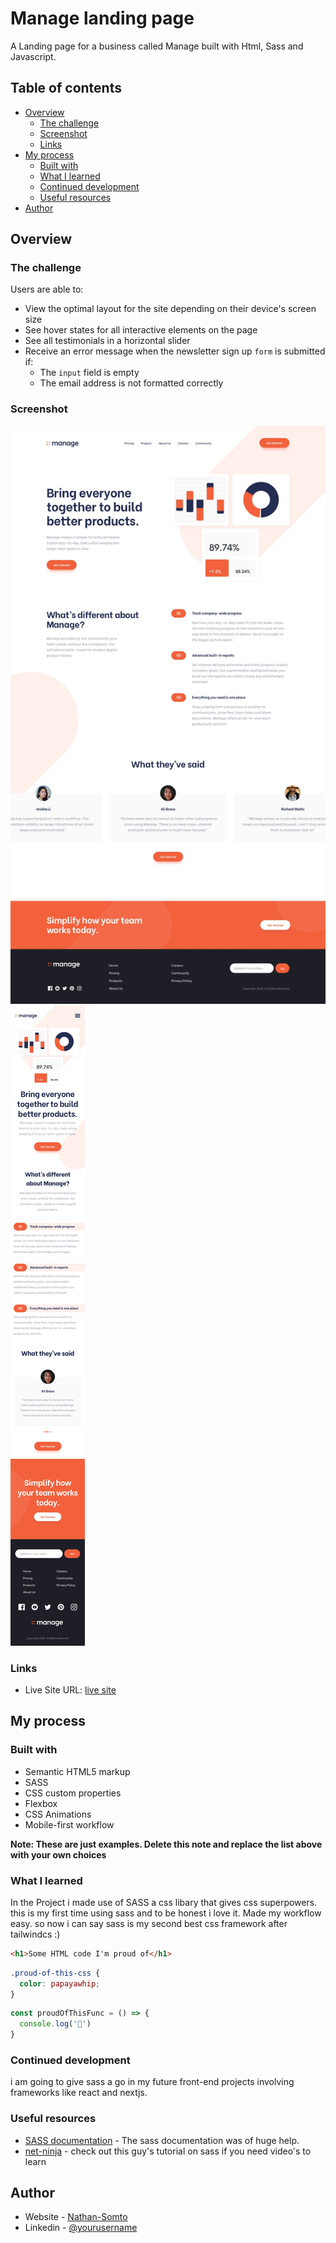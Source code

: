#  Manage landing page
 A Landing page for a business called Manage built with Html, Sass and Javascript.

## Table of contents

- [Overview](#overview)
  - [The challenge](#the-challenge)
  - [Screenshot](#screenshot)
  - [Links](#links)
- [My process](#my-process)
  - [Built with](#built-with)
  - [What I learned](#what-i-learned)
  - [Continued development](#continued-development)
  - [Useful resources](#useful-resources)
- [Author](#author)



## Overview

### The challenge

Users are able to:

- View the optimal layout for the site depending on their device's screen size
- See hover states for all interactive elements on the page
- See all testimonials in a horizontal slider
- Receive an error message when the newsletter sign up `form` is submitted if:
  - The `input` field is empty
  - The email address is not formatted correctly

### Screenshot

![desktop screen](./design/desktop-design.jpg)
![mobile screen](./design/mobile-design.jpg)



### Links
- Live Site URL: [ live site ](https://nathan-somto.github.io/manage-landing-page/)

## My process

### Built with

- Semantic HTML5 markup
- SASS
- CSS custom properties
- Flexbox 
- CSS Animations
- Mobile-first workflow

**Note: These are just examples. Delete this note and replace the list above with your own choices**

### What I learned

In the Project i made use of SASS a css libary  that gives css superpowers. this is my first time using sass and to be honest i love it.
Made my workflow easy. so now i can say sass is my second best css framework after tailwindcs  :)

```html
<h1>Some HTML code I'm proud of</h1>
```
```css
.proud-of-this-css {
  color: papayawhip;
}
```
```js
const proudOfThisFunc = () => {
  console.log('🎉')
}
```



### Continued development

i am  going to give sass a go in my future front-end projects involving frameworks like react and nextjs.
### Useful resources

- [SASS documentation](https://www.example.com) - The sass documentation was of huge help.
- [net-ninja](https://www.example.com) - check out this guy's tutorial on sass if you need  video's  to learn 

## Author

- Website - [Nathan-Somto](https://www.your-site.com)
- Linkedin - [@yourusername](https://www.twitter.com/yourusername)




